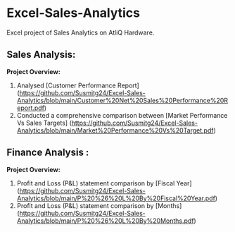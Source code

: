 # Excel-Sales-Analytics
Excel project of Sales Analytics on AtliQ Hardware.
## Sales Analysis:

__Project Overview:__

1. Analysed  [Customer Performance Report] (https://github.com/Susmitg24/Excel-Sales-Analytics/blob/main/Customer%20Net%20Sales%20Performance%20Report.pdf)
2. Conducted a comprehensive comparison between [Market Performance Vs Sales Targets] (https://github.com/Susmitg24/Excel-Sales-Analytics/blob/main/Market%20Performance%20Vs%20Target.pdf)

## Finance Analysis :


__Project Overview:__

1. Profit and Loss (P&L) statement comparison by [Fiscal Year] (https://github.com/Susmitg24/Excel-Sales-Analytics/blob/main/P%20%26%20L%20By%20Fiscal%20Year.pdf)
2. Profit and Loss (P&L) statement comparison by  [Months] (https://github.com/Susmitg24/Excel-Sales-Analytics/blob/main/P%20%26%20L%20By%20Months.pdf)


